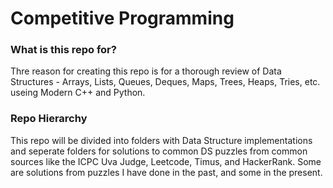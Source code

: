 # Competitive Programming

### What is this repo for? 
Thre reason for creating this repo is for a thorough review of Data Structures - Arrays, Lists, Queues, Deques, Maps, Trees, Heaps, Tries, etc. useing Modern C++ and Python.

### Repo Hierarchy 
This repo will be divided into folders with Data Structure implementations and seperate folders for solutions to common DS puzzles from common sources like the ICPC Uva Judge, Leetcode, Timus, and HackerRank. Some are solutions from puzzles I have done in the past, and some in the present. 